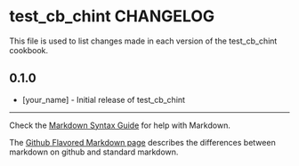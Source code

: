 # test_cb_chint CHANGELOG

This file is used to list changes made in each version of the test_cb_chint cookbook.

## 0.1.0
- [your_name] - Initial release of test_cb_chint

- - -
Check the [Markdown Syntax Guide](http://daringfireball.net/projects/markdown/syntax) for help with Markdown.

The [Github Flavored Markdown page](http://github.github.com/github-flavored-markdown/) describes the differences between markdown on github and standard markdown.
